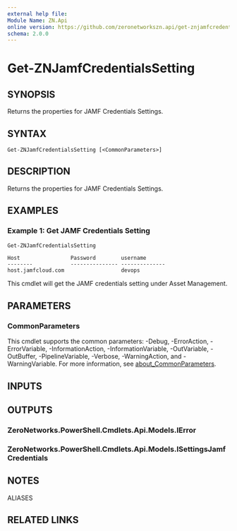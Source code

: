 ```yaml
---
external help file:
Module Name: ZN.Api
online version: https://github.com/zeronetworkszn.api/get-znjamfcredentialssetting
schema: 2.0.0
---
```


# Get-ZNJamfCredentialsSetting

## SYNOPSIS
Returns the properties for JAMF Credentials Settings.

## SYNTAX

```
Get-ZNJamfCredentialsSetting [<CommonParameters>]
```

## DESCRIPTION
Returns the properties for JAMF Credentials Settings.

## EXAMPLES

### Example 1: Get JAMF Credentials Setting
```powershell
Get-ZNJamfCredentialsSetting
```

```output
Host                Password        username
--------            --------------- --------------
host.jamfcloud.com                  devops
```

This cmdlet will get the JAMF credentials setting under Asset Management.

## PARAMETERS

### CommonParameters
This cmdlet supports the common parameters: -Debug, -ErrorAction, -ErrorVariable, -InformationAction, -InformationVariable, -OutVariable, -OutBuffer, -PipelineVariable, -Verbose, -WarningAction, and -WarningVariable. For more information, see [about_CommonParameters](http://go.microsoft.com/fwlink/?LinkID=113216).

## INPUTS

## OUTPUTS

### ZeroNetworks.PowerShell.Cmdlets.Api.Models.IError

### ZeroNetworks.PowerShell.Cmdlets.Api.Models.ISettingsJamfCredentials

## NOTES

ALIASES

## RELATED LINKS

